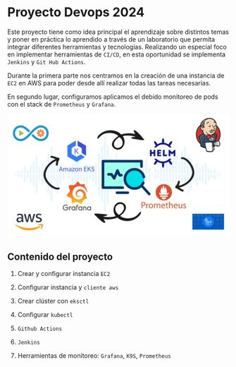 # Proyecto Devops 2024


Este proyecto tiene como idea principal el aprendizaje sobre distintos temas y poner en práctica lo aprendido a través de un laboratorio que permita integrar diferentes herramientas y tecnologías. Realizando un especial foco en implementar herramientas de `CI/CD`, en esta oportunidad se implementa `Jenkins` y `Git Hub Actions`.

Durante la  primera parte nos centramos en la creación de una instancia de `EC2` en AWS para poder desde allí realizar todas las tareas
necesarias. 


En segundo lugar, configuramos aplicamos el debido monitoreo de pods con el stack de `Prometheus` y `Grafana`.



![arquitectura](img/bannerFinal.jpg)

## Contenido del proyecto

1. Crear y configurar instancia `EC2`

2. Configurar instancia y `cliente aws`

3. Crear clúster con `eksctl`

4. Configurar `kubectl`

5. `Github Actions`

6. `Jenkins`

9. Herramientas de monitoreo: `Grafana`, `K9S`, `Prometheus`
